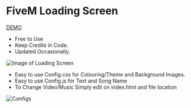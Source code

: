 # FiveM Loading Screen
[DEMO](https://admiring-pare-01c7e7.netlify.app)

* Free to Use
* Keep Credits in Code.
* Updated Occasionally.

![Image of Loading Screen](https://i.imgur.com/XAn8kaA.png)

* Easy to use Config.css for Colouring/Theme and Background Images.
* Easy to use Config.js for Text and Song Name
* To Change Video/Music Simply edit on index.html and file location

![Configs](https://i.imgur.com/xPn1Tab.png)
